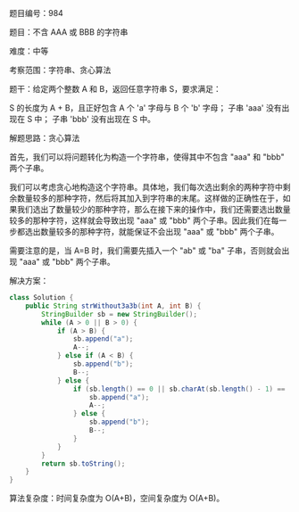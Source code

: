 题目编号：984

题目：不含 AAA 或 BBB 的字符串

难度：中等

考察范围：字符串、贪心算法

题干：给定两个整数 A 和 B，返回任意字符串 S，要求满足：

S 的长度为 A + B，且正好包含 A 个 'a' 字母与 B 个 'b' 字母；
子串 'aaa' 没有出现在 S 中；
子串 'bbb' 没有出现在 S 中。

解题思路：贪心算法

首先，我们可以将问题转化为构造一个字符串，使得其中不包含 "aaa" 和 "bbb" 两个子串。

我们可以考虑贪心地构造这个字符串。具体地，我们每次选出剩余的两种字符中剩余数量较多的那种字符，然后将其加入到字符串的末尾。这样做的正确性在于，如果我们选出了数量较少的那种字符，那么在接下来的操作中，我们还需要选出数量较多的那种字符，这样就会导致出现 "aaa" 或 "bbb" 两个子串。因此我们在每一步都选出数量较多的那种字符，就能保证不会出现 "aaa" 或 "bbb" 两个子串。

需要注意的是，当 A=B 时，我们需要先插入一个 "ab" 或 "ba" 子串，否则就会出现 "aaa" 或 "bbb" 两个子串。

解决方案：

```java
class Solution {
    public String strWithout3a3b(int A, int B) {
        StringBuilder sb = new StringBuilder();
        while (A > 0 || B > 0) {
            if (A > B) {
                sb.append("a");
                A--;
            } else if (A < B) {
                sb.append("b");
                B--;
            } else {
                if (sb.length() == 0 || sb.charAt(sb.length() - 1) == 'b') {
                    sb.append("a");
                    A--;
                } else {
                    sb.append("b");
                    B--;
                }
            }
        }
        return sb.toString();
    }
}
```

算法复杂度：时间复杂度为 O(A+B)，空间复杂度为 O(A+B)。